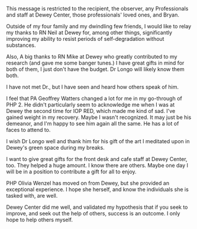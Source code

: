 This message is restricted to the recipient, the observer, any Professionals and staff at Dewey Center, those professionals' loved ones, and Bryan. 

Outside of my four family and my dwindling few friends, I would like to relay my thanks to RN Neil at Dewey for, among other things, significantly improving my ability to resist periods of self-degradation without substances. 

Also, A big thanks to RN Mike at Dewey who greatly contributed to my research (and gave me some banger tunes.) I have great gifts in mind for both of them, I just don't have the budget. Dr Longo will likely know them both. 

I have not met Dr., but I have seen and heard how others speak of him.   

I feel that PA Geoffrey Watters changed a lot for me in my go-through of PHP 2. He didn't particularly seem to acknowledge me when I was at Dewey the second time for IOP RED, which made me kind of sad. I've gained weight in my recovery. Maybe I wasn't recognized. It may just be his demeanor, and I'm happy to see him again all the same. He has a lot of faces to attend to. 

I wish Dr Longo well and thank him for his gift of the art I meditated upon in Dewey's green space during my breaks. 

I want to give great gifts for the front desk and cafe staff at Dewey Center, too. They helped a huge amount. I know there are others. Maybe one day I will be in a position to contribute a gift for all to enjoy.

PHP Olivia Wenzel has moved on from Dewey, but she provided an exceptional experience. I hope she herself, and know the individuals she is tasked with, are well.

Dewey Center did me well, and validated my hypothesis that if you seek to improve, and seek out the help of others, success is an outcome. I only hope to help others myself.
